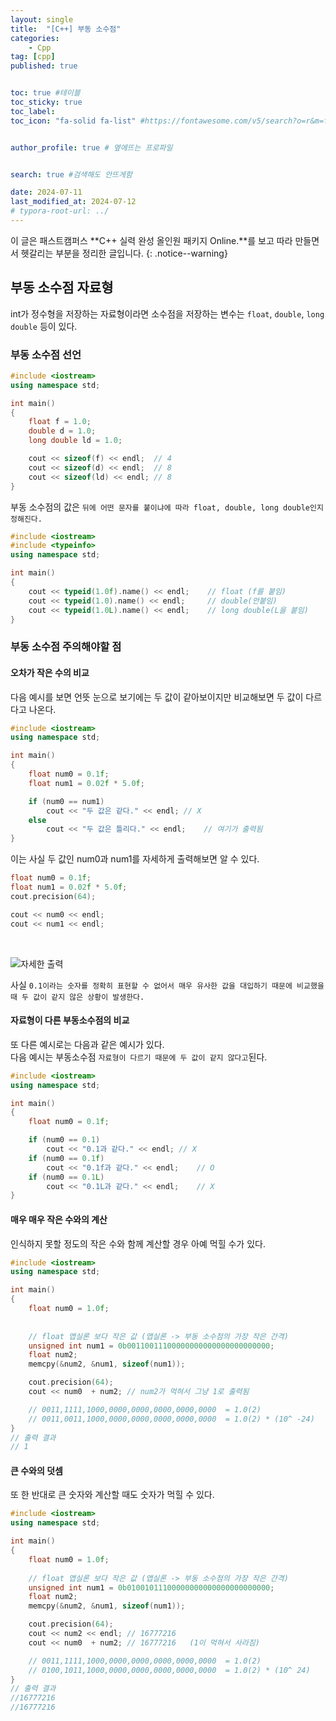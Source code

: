 ```yaml
---
layout: single
title:  "[C++] 부동 소수점"
categories: 
    - Cpp
tag: [cpp]
published: true


toc: true #테이블
toc_sticky: true
toc_label: 
toc_icon: "fa-solid fa-list" #https://fontawesome.com/v5/search?o=r&m=free&s=solid 아이콘 링크


author_profile: true # 옆에뜨는 프로파일


search: true #검색해도 안뜨게함

date: 2024-07-11
last_modified_at: 2024-07-12
# typora-root-url: ../
---
```


이 글은 패스트캠퍼스 **C++ 실력 완성 올인원 패키지 Online.**를 보고 따라 만들면서 헷갈리는 부분을 정리한 글입니다.
{: .notice--warning}


## 부동 소수점 자료형
int가 정수형을 저장하는 자료형이라면 소수점을 저장하는 변수는 `float`, `double`, `long double` 등이 있다.

### 부동 소수점 선언
```cpp
#include <iostream>
using namespace std;

int main()
{
	float f = 1.0;
	double d = 1.0;
	long double ld = 1.0;

	cout << sizeof(f) << endl;	// 4
	cout << sizeof(d) << endl;	// 8
	cout << sizeof(ld) << endl;	// 8
}
```


부동 소수점의 값은 `뒤에 어떤 문자를 붙이냐에 따라 float, double, long double인지 정해진다.`
```cpp
#include <iostream>
#include <typeinfo>
using namespace std;

int main()
{
	cout << typeid(1.0f).name() << endl;	// float (f를 붙임)
	cout << typeid(1.0).name() << endl;		// double(안붙임)
	cout << typeid(1.0L).name() << endl;	// long double(L을 붙임)
}
```

### 부동 소수점 주의해야할 점
#### 오차가 작은 수의 비교
다음 예시를 보면 언뜻 눈으로 보기에는 두 값이 같아보이지만 비교해보면 두 값이 다르다고 나온다.

```cpp
#include <iostream>
using namespace std;

int main()
{
	float num0 = 0.1f;
	float num1 = 0.02f * 5.0f;

	if (num0 == num1)
		cout << "두 값은 같다." << endl;	// X
	else
		cout << "두 값은 틀리다." << endl;	// 여기가 출력됨
}
```

이는 사실 두 값인 num0과 num1를 자세하게 출력해보면 알 수 있다.
```cpp
float num0 = 0.1f;
float num1 = 0.02f * 5.0f;
cout.precision(64);

cout << num0 << endl;
cout << num1 << endl;
```
<br>

![자세한 출력](https://github.com/novicehog/comments/assets/131991619/d7c38b64-b1b4-430f-aec8-1a1dae00e20b)

사실 `0.1이라는 숫자를 정확히 표현할 수 없어서 매우 유사한 값을 대입하기 때문에 비교했을 때 두 값이 같지 않은 상황이 발생한다.`

#### 자료형이 다른 부동소수점의 비교

또 다른 예시로는 다음과 같은 예시가 있다. <br>
다음 예시는 부동소수점 `자료형이 다르기 때문에 두 값이 같지 않다고`된다.

```cpp
#include <iostream>
using namespace std;

int main()
{
	float num0 = 0.1f;

	if (num0 == 0.1)
		cout << "0.1과 같다." << endl;	// X
	if (num0 == 0.1f)
		cout << "0.1f과 같다." << endl;	// O
	if (num0 == 0.1L)
		cout << "0.1L과 같다." << endl;	// X
}
```

#### 매우 매우 작은 수와의 계산
인식하지 못할 정도의 작은 수와 함께 계산할 경우 아예 먹힐 수가 있다.

```cpp
#include <iostream>
using namespace std;

int main()
{
	float num0 = 1.0f;
	
	
	// float 앱실론 보다 작은 값 (앱실론 -> 부동 소수점의 가장 작은 간격)
	unsigned int num1 = 0b00110011100000000000000000000000;
	float num2;
	memcpy(&num2, &num1, sizeof(num1));

	cout.precision(64);
	cout << num0  + num2; // num2가 먹혀서 그냥 1로 출력됨

	// 0011,1111,1000,0000,0000,0000,0000,0000  = 1.0(2)
	// 0011,0011,1000,0000,0000,0000,0000,0000  = 1.0(2) * (10^ -24)
}
// 출력 결과
// 1
```

#### 큰 수와의 덧셈
또 한 반대로 큰 숫자와 계산할 때도 숫자가 먹힐 수 있다.
```cpp
#include <iostream>
using namespace std;

int main()
{
	float num0 = 1.0f;
	
	// float 앱실론 보다 작은 값 (앱실론 -> 부동 소수점의 가장 작은 간격)
	unsigned int num1 = 0b01001011100000000000000000000000;
	float num2;
	memcpy(&num2, &num1, sizeof(num1));

	cout.precision(64);
	cout << num2 << endl; // 16777216
	cout << num0  + num2; // 16777216   (1이 먹혀서 사라짐)

	// 0011,1111,1000,0000,0000,0000,0000,0000  = 1.0(2)
	// 0100,1011,1000,0000,0000,0000,0000,0000  = 1.0(2) * (10^ 24)
}
// 출력 결과
//16777216
//16777216
```